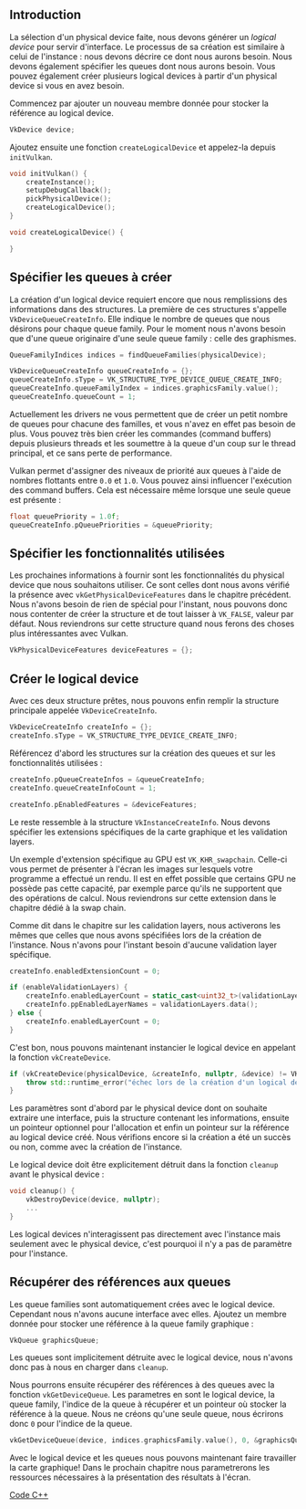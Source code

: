 ## Introduction

La sélection d'un physical device faite, nous devons générer un *logical device* pour servir d'interface. Le 
processus de sa création est similaire à celui de l'instance : nous devons décrire ce dont nous aurons besoin. Nous 
devons également spécifier les queues dont nous aurons besoin. Vous pouvez également créer plusieurs logical devices à
partir d'un physical device si vous en avez besoin.

Commencez par ajouter un nouveau membre donnée pour stocker la référence au logical device.

```c++
VkDevice device;
```

Ajoutez ensuite une fonction `createLogicalDevice` et appelez-la depuis `initVulkan`.

```c++
void initVulkan() {
    createInstance();
    setupDebugCallback();
    pickPhysicalDevice();
    createLogicalDevice();
}

void createLogicalDevice() {

}
```

## Spécifier les queues à créer

La création d'un logical device requiert encore que nous remplissions des informations dans des structures. La 
première de ces structures s'appelle `VkDeviceQueueCreateInfo`. Elle indique le nombre de queues que nous désirons pour 
chaque queue family. Pour le moment nous n'avons besoin que d'une queue originaire d'une seule queue family : celle 
des graphismes.

```c++
QueueFamilyIndices indices = findQueueFamilies(physicalDevice);

VkDeviceQueueCreateInfo queueCreateInfo = {};
queueCreateInfo.sType = VK_STRUCTURE_TYPE_DEVICE_QUEUE_CREATE_INFO;
queueCreateInfo.queueFamilyIndex = indices.graphicsFamily.value();
queueCreateInfo.queueCount = 1;
```

Actuellement les drivers ne vous permettent que de créer un petit nombre de queues pour chacune des familles, et vous
n'avez en effet pas besoin de plus. Vous pouvez très bien créer les commandes (command buffers) depuis plusieurs 
threads et les soumettre à la queue d'un coup sur le thread principal, et ce sans perte de performance.

Vulkan permet d'assigner des niveaux de priorité aux queues à l'aide de nombres flottants entre `0.0` et `1.0`. Vous 
pouvez ainsi influencer l'exécution des command buffers. Cela est nécessaire même lorsque une seule queue est présente :

```c++
float queuePriority = 1.0f;
queueCreateInfo.pQueuePriorities = &queuePriority;
```

## Spécifier les fonctionnalités utilisées

Les prochaines informations à fournir sont les fonctionnalités du physical device que nous souhaitons utiliser. Ce 
sont celles dont nous avons vérifié la présence avec `vkGetPhysicalDeviceFeatures` dans le chapitre précédent. Nous 
n'avons besoin de rien de spécial pour l'instant, nous pouvons donc nous contenter de créer la structure et de tout 
laisser à `VK_FALSE`, valeur par défaut. Nous reviendrons sur cette structure quand nous ferons des choses plus 
intéressantes avec Vulkan.

```c++
VkPhysicalDeviceFeatures deviceFeatures = {};
```

## Créer le logical device

Avec ces deux structure prêtes, nous pouvons enfin remplir la structure principale appelée `VkDeviceCreateInfo`.

```c++
VkDeviceCreateInfo createInfo = {};
createInfo.sType = VK_STRUCTURE_TYPE_DEVICE_CREATE_INFO;
```

Référencez d'abord les structures sur la création des queues et sur les fonctionnalités utilisées :

```c++
createInfo.pQueueCreateInfos = &queueCreateInfo;
createInfo.queueCreateInfoCount = 1;

createInfo.pEnabledFeatures = &deviceFeatures;
```

Le reste ressemble à la structure `VkInstanceCreateInfo`. Nous devons spécifier les extensions spécifiques de la 
carte graphique et les validation layers.

Un exemple d'extension spécifique au GPU est `VK_KHR_swapchain`. Celle-ci vous permet de présenter à l'écran les images 
sur lesquels votre programme a effectué un rendu. Il est en effet possible que certains GPU ne possède pas cette 
capacité, par exemple parce qu'ils ne supportent que des opérations de calcul. Nous reviendrons sur cette extension
dans le chapitre dédié à la swap chain.

Comme dit dans le chapitre sur les calidation layers, nous activerons les mêmes que celles que nous avons spécifiées 
lors de la création de l'instance. Nous n'avons pour l'instant besoin d'aucune validation layer spécifique.

```c++
createInfo.enabledExtensionCount = 0;

if (enableValidationLayers) {
    createInfo.enabledLayerCount = static_cast<uint32_t>(validationLayers.size());
    createInfo.ppEnabledLayerNames = validationLayers.data();
} else {
    createInfo.enabledLayerCount = 0;
}
```

C'est bon, nous pouvons maintenant instancier le logical device en appelant la fonction `vkCreateDevice`.

```c++
if (vkCreateDevice(physicalDevice, &createInfo, nullptr, &device) != VK_SUCCESS) {
    throw std::runtime_error("échec lors de la création d'un logical device!");
}
```

Les paramètres sont d'abord par le physical device dont on souhaite extraire une interface, puis la structure contenant
les informations, ensuite un pointeur optionnel pour l'allocation et enfin un pointeur sur la référence au logical 
device créé. Nous vérifions encore si la création a été un succès ou non, comme avec la création de l'instance.

Le logical device doit être explicitement détruit dans la fonction `cleanup` avant le physical device :

```c++
void cleanup() {
    vkDestroyDevice(device, nullptr);
    ...
}
```

Les logical devices n'interagissent pas directement avec l'instance mais seulement avec le physical device, c'est 
pourquoi il n'y a pas de paramètre pour l'instance.

## Récupérer des références aux queues

Les queue families sont automatiquement crées avec le logical device. Cependant nous n'avons aucune interface avec 
elles. Ajoutez un membre donnée pour stocker une référence à la queue family graphique :

```c++
VkQueue graphicsQueue;
```

Les queues sont implicitement détruite avec le logical device, nous n'avons donc pas à nous en charger dans `cleanup`.

Nous pourrons ensuite récupérer des références à des queues avec la fonction `vkGetDeviceQueue`. Les parametres en 
sont le logical device, la queue family, l'indice de la queue à récupérer et un pointeur où stocker la référence à la
queue. Nous ne créons qu'une seule queue, nous écrirons donc `0` pour l'indice de la queue.

```c++
vkGetDeviceQueue(device, indices.graphicsFamily.value(), 0, &graphicsQueue);
```

Avec le logical device et les queues nous pouvons maintenant faire travailler la carte graphique! Dans le prochain 
chapitre nous parametrerons les ressources nécessaires à la présentation des résultats à l'écran.

[Code C++](/code/04_logical_device.cpp)
